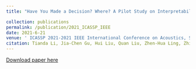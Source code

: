 ```yaml
---
title: "Have You Made a Decision? Where? A Pilot Study on Interpretability of Polarity Analysis Based on Advising Problem"

collection: publications
permalink: /publication/2021_ICASSP_IEEE
date: 2021-6-21
venue: ' ICASSP 2021-2021 IEEE International Conference on Acoustics, Speech and Signal Processing (ICASSP)'
citation: Tianda Li, Jia-Chen Gu, Hui Liu, Quan Liu, Zhen-Hua Ling, Zhiming Su, Xiaodan Zhu (2021).  &quot; Have You Made a Decision? Where? A Pilot Study on Interpretability of Polarity Analysis Based on Advising Problem.&quot; <i>2021 ICASSP</i>. 1(3).'
---
```


[Download paper here](https://ieeexplore.ieee.org/abstract/document/9413654)

